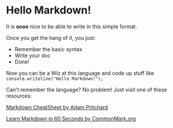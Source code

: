 # Hello Markdown!

It is **sooo** nice to be able to write in this simple format. 

Once you get the hang of *it*, you just:

  * Remember the basic syntax
  * Write your doc
  * Done!

Now you can be a Wiz at this language and code up stuff like `console.writeline("Hello Markdown!");`

Can't remember the language? No problem! Just visit one of these resources:

[Markdown CheatSheet by Adam Pritchard](https://github.com/adam-p/markdown-here/wiki/Markdown-Cheatsheet)

[Learn Markdown in 60 Seconds by CommonMark.org](http://commonmark.org/help/)
